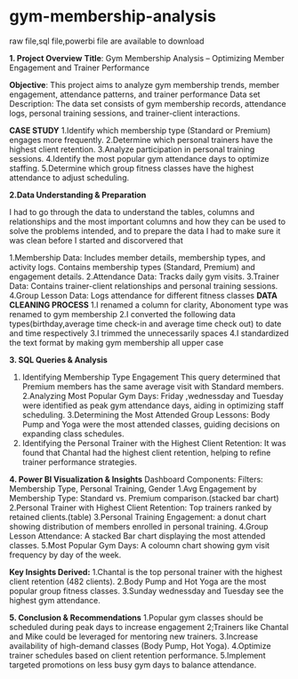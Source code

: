 # gym-membership-analysis
raw file,sql file,powerbi file are available to download


**1. Project Overview**
**Title**: Gym Membership Analysis – Optimizing Member Engagement and Trainer Performance

**Objective**: This project aims to analyze gym membership trends, member engagement, attendance patterns, and trainer performance 
Data set Description: The data set consists of gym membership records, attendance logs, personal training sessions, and trainer-client interactions.

**CASE STUDY**
1.Identify which membership type (Standard or Premium) engages more frequently.
2.Determine which personal trainers have the highest client retention.
3.Analyze participation in personal training sessions.
4.Identify the most popular gym attendance days to optimize staffing.
5.Determine which group fitness classes have the highest attendance to adjust scheduling.

**2.Data Understanding & Preparation**

I had to go through the data to understand the tables, columns and relationships and the most important columns and how they can be used to solve the problems intended, and to prepare the data I had to make sure it was clean before I started and discorvered that

1.Membership Data: Includes member details, membership types, and activity logs. Contains membership types (Standard, Premium) and engagement details.
2.Attendance Data: Tracks daily gym visits.
3.Trainer Data: Contains trainer-client relationships and personal training sessions.
4.Group Lesson Data: Logs attendance for different fitness classes
**DATA CLEANING PROCESS**
1.I renamed a column for clarity, Abonoment type was renamed to gym membership
2.I converted the following data types(birthday,average time check-in and average time check out) to date and time respectively
3.I trimmed the unnecessarily spaces
4.I standardized the text format by making gym membership all upper case 

**3. SQL Queries & Analysis**
1. Identifying Membership Type Engagement
This query determined that Premium members has the same average visit with Standard members.
2.Analyzing Most Popular Gym Days:  Friday ,wednessday  and Tuesday were identified as peak gym attendance days, aiding in optimizing staff scheduling.
3.Determining the Most Attended Group Lessons: Body Pump and Yoga were the most attended classes, guiding decisions on expanding class schedules.
4. Identifying the Personal Trainer with the Highest Client Retention: It was found that Chantal had the highest client retention, helping to refine trainer performance strategies.

**4. Power BI Visualization & Insights**
Dashboard Components:
Filters: Membership Type, Personal Training, Gender
1.Avg Engagement by Membership Type: Standard vs. Premium comparison.(stacked bar chart)
2.Personal Trainer with Highest Client Retention: Top trainers ranked by retained clients.(table)
3.Personal Training Engagement: a donut chart showing distribution of members enrolled in personal training.
4.Group Lesson Attendance: A stacked Bar chart displaying the most attended classes.
5.Most Popular Gym Days: A coloumn chart showing gym visit frequency by day of the week.

**Key Insights Derived:**
1.Chantal is the top personal trainer with the highest client retention (482 clients).
2.Body Pump and Hot Yoga are the most popular group fitness classes.
3.Sunday wednessday and Tuesday see the highest gym attendance.

**5. Conclusion & Recommendations**
1.Popular gym classes should be scheduled during peak days to increase engagement
2;Trainers like Chantal and Mike could be leveraged for mentoring new trainers.
3.Increase availability of high-demand classes (Body Pump, Hot Yoga).
4.Optimize trainer schedules based on client retention performance.
5.Implement targeted promotions on less busy gym days to balance attendance.




